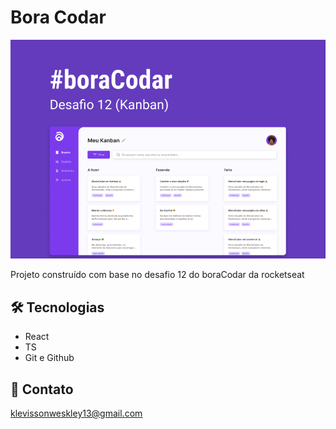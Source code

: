 # Bora Codar

![preview](./kanban.PNG)


Projeto construído com base no desafio 12 do boraCodar da rocketseat

## 🛠 Tecnologias

- React 
- TS
- Git e Github

## 💛 Contato

klevissonweskley13@gmail.com
